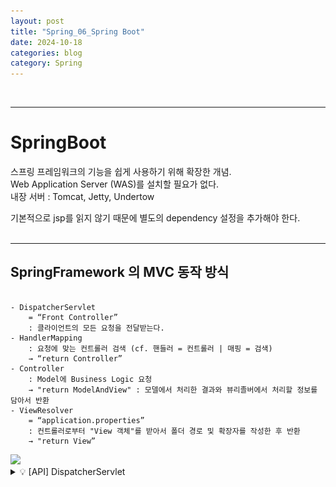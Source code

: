 ```yaml
---
layout: post
title: "Spring_06_Spring Boot"
date: 2024-10-18
categories: blog
category: Spring
---
```


<br>

---
# SpringBoot


스프링 프레임워크의 기능을 쉽게 사용하기 위해 확장한 개념. <br>
Web Application Server (WAS)를 설치할 필요가 없다. <br>
내장 서버 : Tomcat, Jetty, Undertow <br>

기본적으로 jsp를 읽지 않기 때문에 별도의 dependency 설정을 추가해야 한다. <br>
<br>
<hr>


## SpringFramework 의 MVC 동작 방식
<pre><code>
- DispatcherServlet 
    = “Front Controller”
    : 클라이언트의 모든 요청을 전달받는다. 
- HandlerMapping 
    : 요청에 맞는 컨트롤러 검색 (cf. 핸들러 = 컨트롤러 | 매핑 = 검색) 
    → “return Controller”
- Controller 
    : Model에 Business Logic 요청 
    → "return ModelAndView" : 모델에서 처리한 결과와 뷰리졸버에서 처리할 정보를 담아서 반환
- ViewResolver 
    = “application.properties”
    : 컨트롤러로부터 "View 객체"를 받아서 폴더 경로 및 확장자를 작성한 후 반환
    → "return View”
</code></pre>

<image class="image-medium" src="/assets/image/2024-10-15-Spring_MVC_Container.004.png" />
<!-- ![](/assets/image/2024-10-15-Spring_MVC_Container.003.png) | ![](/assets/image/2024-10-15-Spring_MVC_Container.004.png) -->

<details>
<summary class="summary-title">💡 [API] DispatcherServlet</summary>
<details>
<summary>View Comments</summary>
<div markdown="1">
```java
package org.springframework.web.servlet;

@SuppressWarnings("serial")
public class DispatcherServlet extends FrameworkServlet {

    /** Well-known name for the MultipartResolver object in the bean factory for this namespace. */
    public static final String MULTIPART_RESOLVER_BEAN_NAME = "multipartResolver";

    /** Well-known name for the LocaleResolver object in the bean factory for this namespace. */
    public static final String LOCALE_RESOLVER_BEAN_NAME = "localeResolver";

    /**
    * Well-known name for the ThemeResolver object in the bean factory for this namespace.
    * @deprecated as of 6.0, with no direct replacement
    */
    @Deprecated
    public static final String THEME_RESOLVER_BEAN_NAME = "themeResolver";

    /**
    * Well-known name for the HandlerMapping object in the bean factory for this namespace.
    * Only used when "detectAllHandlerMappings" is turned off.
    * @see #setDetectAllHandlerMappings
    */
    public static final String HANDLER_MAPPING_BEAN_NAME = "handlerMapping";

    /**
    * Well-known name for the HandlerAdapter object in the bean factory for this namespace.
    * Only used when "detectAllHandlerAdapters" is turned off.
    * @see #setDetectAllHandlerAdapters
    */
    public static final String HANDLER_ADAPTER_BEAN_NAME = "handlerAdapter";

    /**
    * Well-known name for the HandlerExceptionResolver object in the bean factory for this namespace.
    * Only used when "detectAllHandlerExceptionResolvers" is turned off.
    * @see #setDetectAllHandlerExceptionResolvers
    */
    public static final String HANDLER_EXCEPTION_RESOLVER_BEAN_NAME = "handlerExceptionResolver";

    /**
    * Well-known name for the RequestToViewNameTranslator object in the bean factory for this namespace.
    */
    public static final String REQUEST_TO_VIEW_NAME_TRANSLATOR_BEAN_NAME = "viewNameTranslator";

    /**
    * Well-known name for the ViewResolver object in the bean factory for this namespace.
    * Only used when "detectAllViewResolvers" is turned off.
    * @see #setDetectAllViewResolvers
    */
    public static final String VIEW_RESOLVER_BEAN_NAME = "viewResolver";

    /**
    * Well-known name for the FlashMapManager object in the bean factory for this namespace.
    */
    public static final String FLASH_MAP_MANAGER_BEAN_NAME = "flashMapManager";

    /**
    * Request attribute to hold the current web application context.
    * Otherwise only the global web app context is obtainable by tags etc.
    * @see org.springframework.web.servlet.support.RequestContextUtils#findWebApplicationContext
    */
    public static final String WEB_APPLICATION_CONTEXT_ATTRIBUTE = DispatcherServlet.class.getName() + ".CONTEXT";

    /**
    * Request attribute to hold the current LocaleResolver, retrievable by views.
    * @see org.springframework.web.servlet.support.RequestContextUtils#getLocaleResolver
    */
    public static final String LOCALE_RESOLVER_ATTRIBUTE = DispatcherServlet.class.getName() + ".LOCALE_RESOLVER";

    /**
    * Request attribute to hold the current ThemeResolver, retrievable by views.
    * @see org.springframework.web.servlet.support.RequestContextUtils#getThemeResolver
    * @deprecated as of 6.0, with no direct replacement
    */
    @Deprecated
    public static final String THEME_RESOLVER_ATTRIBUTE = DispatcherServlet.class.getName() + ".THEME_RESOLVER";

    /**
    * Request attribute to hold the current ThemeSource, retrievable by views.
    * @see org.springframework.web.servlet.support.RequestContextUtils#getThemeSource
    * @deprecated as of 6.0, with no direct replacement
    */
    @Deprecated
    public static final String THEME_SOURCE_ATTRIBUTE = DispatcherServlet.class.getName() + ".THEME_SOURCE";

    /**
    * Name of request attribute that holds a read-only {@code Map<String,?>}
    * with "input" flash attributes saved by a previous request, if any.
    * @see org.springframework.web.servlet.support.RequestContextUtils#getInputFlashMap(HttpServletRequest)
    */
    public static final String INPUT_FLASH_MAP_ATTRIBUTE = DispatcherServlet.class.getName() + ".INPUT_FLASH_MAP";

    /**
    * Name of request attribute that holds the "output" {@link FlashMap} with
    * attributes to save for a subsequent request.
    * @see org.springframework.web.servlet.support.RequestContextUtils#getOutputFlashMap(HttpServletRequest)
    */
    public static final String OUTPUT_FLASH_MAP_ATTRIBUTE = DispatcherServlet.class.getName() + ".OUTPUT_FLASH_MAP";

    /**
    * Name of request attribute that holds the {@link FlashMapManager}.
    * @see org.springframework.web.servlet.support.RequestContextUtils#getFlashMapManager(HttpServletRequest)
    */
    public static final String FLASH_MAP_MANAGER_ATTRIBUTE = DispatcherServlet.class.getName() + ".FLASH_MAP_MANAGER";

    /**
    * Name of request attribute that exposes an Exception resolved with a
    * {@link HandlerExceptionResolver} but where no view was rendered
    * (e.g. setting the status code).
    */
    public static final String EXCEPTION_ATTRIBUTE = DispatcherServlet.class.getName() + ".EXCEPTION";

    /** Log category to use when no mapped handler is found for a request. */
    public static final String PAGE_NOT_FOUND_LOG_CATEGORY = "org.springframework.web.servlet.PageNotFound";

    /**
    * Name of the class path resource (relative to the DispatcherServlet class)
    * that defines DispatcherServlet's default strategy names.
    */
    private static final String DEFAULT_STRATEGIES_PATH = "DispatcherServlet.properties";

    /**
    * Common prefix that DispatcherServlet's default strategy attributes start with.
    */
    private static final String DEFAULT_STRATEGIES_PREFIX = "org.springframework.web.servlet";


    /** Additional logger to use when no mapped handler is found for a request. */
    protected static final Log pageNotFoundLogger = LogFactory.getLog(PAGE_NOT_FOUND_LOG_CATEGORY);

    /** Store default strategy implementations. */
    @Nullable
    private static Properties defaultStrategies;

    /** Detect all HandlerMappings or just expect "handlerMapping" bean?. */
    private boolean detectAllHandlerMappings = true;

    /** Detect all HandlerAdapters or just expect "handlerAdapter" bean?. */
    private boolean detectAllHandlerAdapters = true;

    /** Detect all HandlerExceptionResolvers or just expect "handlerExceptionResolver" bean?. */
    private boolean detectAllHandlerExceptionResolvers = true;

    /** Detect all ViewResolvers or just expect "viewResolver" bean?. */
    private boolean detectAllViewResolvers = true;

    /** Throw a NoHandlerFoundException if no Handler was found to process this request? *.*/
    private boolean throwExceptionIfNoHandlerFound = true;

    /** Perform cleanup of request attributes after include request?. */
    private boolean cleanupAfterInclude = true;

    /** MultipartResolver used by this servlet. */
    @Nullable
    private MultipartResolver multipartResolver;

    /** LocaleResolver used by this servlet. */
    @Nullable
    private LocaleResolver localeResolver;

    /** ThemeResolver used by this servlet. */
    @Deprecated
    @Nullable
    private ThemeResolver themeResolver;

    /** List of HandlerMappings used by this servlet. */
    @Nullable
    private List<HandlerMapping> handlerMappings;

    /** List of HandlerAdapters used by this servlet. */
    @Nullable
    private List<HandlerAdapter> handlerAdapters;

    /** List of HandlerExceptionResolvers used by this servlet. */
    @Nullable
    private List<HandlerExceptionResolver> handlerExceptionResolvers;

    /** RequestToViewNameTranslator used by this servlet. */
    @Nullable
    private RequestToViewNameTranslator viewNameTranslator;

    /** FlashMapManager used by this servlet. */
    @Nullable
    private FlashMapManager flashMapManager;

    /** List of ViewResolvers used by this servlet. */
    @Nullable
    private List<ViewResolver> viewResolvers;

    private boolean parseRequestPath;


    /**
    * Create a new {@code DispatcherServlet} that will create its own internal web
    * application context based on defaults and values provided through servlet
    * init-params. Typically used in Servlet 2.5 or earlier environments, where the only
    * option for servlet registration is through {@code web.xml} which requires the use
    * of a no-arg constructor.
    * <p>Calling {@link #setContextConfigLocation} (init-param 'contextConfigLocation')
    * will dictate which XML files will be loaded by the
    * {@linkplain #DEFAULT_CONTEXT_CLASS default XmlWebApplicationContext}
    * <p>Calling {@link #setContextClass} (init-param 'contextClass') overrides the
    * default {@code XmlWebApplicationContext} and allows for specifying an alternative class,
    * such as {@code AnnotationConfigWebApplicationContext}.
    * <p>Calling {@link #setContextInitializerClasses} (init-param 'contextInitializerClasses')
    * indicates which {@code ApplicationContextInitializer} classes should be used to
    * further configure the internal application context prior to refresh().
    * @see #DispatcherServlet(WebApplicationContext)
    */
    public DispatcherServlet() {
        super();
        setDispatchOptionsRequest(true);
    }

    /**
    * Create a new {@code DispatcherServlet} with the given web application context. This
    * constructor is useful in Servlet environments where instance-based registration
    * of servlets is possible through the {@link ServletContext#addServlet} API.
    * <p>Using this constructor indicates that the following properties / init-params
    * will be ignored:
    * <ul>
    * <li>{@link #setContextClass(Class)} / 'contextClass'</li>
    * <li>{@link #setContextConfigLocation(String)} / 'contextConfigLocation'</li>
    * <li>{@link #setContextAttribute(String)} / 'contextAttribute'</li>
    * <li>{@link #setNamespace(String)} / 'namespace'</li>
    * </ul>
    * <p>The given web application context may or may not yet be {@linkplain
    * ConfigurableApplicationContext#refresh() refreshed}. If it has <strong>not</strong>
    * already been refreshed (the recommended approach), then the following will occur:
    * <ul>
    * <li>If the given context does not already have a {@linkplain
    * ConfigurableApplicationContext#setParent parent}, the root application context
    * will be set as the parent.</li>
    * <li>If the given context has not already been assigned an {@linkplain
    * ConfigurableApplicationContext#setId id}, one will be assigned to it</li>
    * <li>{@code ServletContext} and {@code ServletConfig} objects will be delegated to
    * the application context</li>
    * <li>{@link #postProcessWebApplicationContext} will be called</li>
    * <li>Any {@code ApplicationContextInitializer}s specified through the
    * "contextInitializerClasses" init-param or through the {@link
    * #setContextInitializers} property will be applied.</li>
    * <li>{@link ConfigurableApplicationContext#refresh refresh()} will be called if the
    * context implements {@link ConfigurableApplicationContext}</li>
    * </ul>
    * If the context has already been refreshed, none of the above will occur, under the
    * assumption that the user has performed these actions (or not) per their specific
    * needs.
    * <p>See {@link org.springframework.web.WebApplicationInitializer} for usage examples.
    * @param webApplicationContext the context to use
    * @see #initWebApplicationContext
    * @see #configureAndRefreshWebApplicationContext
    * @see org.springframework.web.WebApplicationInitializer
    */
    public DispatcherServlet(WebApplicationContext webApplicationContext) {
        super(webApplicationContext);
        setDispatchOptionsRequest(true);
    }
```
</div>
</details>

<li>summary</li>
<div markdown="1">
```java
package org.springframework.web.servlet;
@SuppressWarnings("serial")
public class DispatcherServlet extends FrameworkServlet {

    public static final String HANDLER_MAPPING_BEAN_NAME = "handlerMapping";
    public static final String HANDLER_ADAPTER_BEAN_NAME = "handlerAdapter";
    public static final String VIEW_RESOLVER_BEAN_NAME = "viewResolver";
    public static final String REQUEST_TO_VIEW_NAME_TRANSLATOR_BEAN_NAME = "viewNameTranslator";

    private boolean throwExceptionIfNoHandlerFound = true;

    @Nullable
    private List<HandlerMapping> handlerMappings;
    @Nullable
    private List<HandlerAdapter> handlerAdapters;
    @Nullable
    private List<ViewResolver> viewResolvers;
    @Nullable
    private RequestToViewNameTranslator viewNameTranslator;
    @Nullable
    private List<HandlerExceptionResolver> handlerExceptionResolvers;

    private boolean parseRequestPath;

    public DispatcherServlet() {
        super();
        setDispatchOptionsRequest(true);
    }

    public DispatcherServlet(WebApplicationContext webApplicationContext) {
        super(webApplicationContext);
        setDispatchOptionsRequest(true);
    }
```
</div>
</details>

<br>
<hr>

    @Controller
     DispatcherServlet -> HandlerMapping을 통해 결정, 요청 전달.
     인스턴스 생성, 클라이언트와 데이터 입출력을 제어하는 클래스에 적용
     클라이언트의 요청을 처리한 후 지정된 view에 모델 객체를 전달하는 역할
    
    @ResponseBody 
     일반 문자열, Map, JSON 등의 Java 객체를 http 응답 본문 객체로 변환하여 클라이언트로 전송
    
    @RestController 
     = @Controller + @ResponseBody

# 1. [legacy] View를 jsp로 설정한 경우 (권장 X) <br>

    

## springweb01_jsp 
- Client(index.html) → Controller → View(list.jsp) <br>

    <details>
    <summary>[GET] return ModelAndView</summary>
    <div markdown="1">
    ```html
    <!-- uri : 논리적인 요청 : O | 파일명 : X -->
    &lt;!-- uri : 논리적인 요청 : O | 파일명 : X --&gt;
    <a href="test1">컨트롤러에게 요청 1</a>
    <a href="test2">컨트롤러에게 요청 2</a>
    <a href="test3">컨트롤러에게 요청 3</a>
    <a href="test4">컨트롤러에게 요청 4</a>
    ```

    ```java
    @Controller
    public class TestController {
        // @RequestMapping _ 클라이언트의 요청(urlPatterns 값)을 처리 : GET, POST 모두 처리
        @RequestMapping("test1")  // forward 방식의 전송을 하기 때문에 URL에 test1이 노출된다.
        public ModelAndView abc() {
            System.out.println("abc() 처리");
            
            // Model에서 데이터를 가져왔다는 가정
            String result = "모델 반환 정보";
            
            // 모델 반환 정보를 뷰(jsp)로 전달
            ModelAndView modelAndView = new ModelAndView();
            modelAndView.setViewName("list"); // "/WEB-INF/views/list.jsp"
            // WEB-INF 폴더는 forwarding으로만 접근할 수 있다.
            // ModelAndView .addObject() : 서블릿의 request.setAttribue("msg", result); 와 동일하다. 
            modelAndView.addObject("msg", result); 
            return modelAndView; // forward
        }
    ```

    ```java
        @RequestMapping("test1")  // forward 방식의 전송을 하기 때문에 URL에 test1이 노출된다.
        public ModelAndView abc() {
            System.out.println("abc() 처리");
                /* ViewName, AttributeKey, AttributeValue 를 생성자로 전달. (생성자 오버로딩) */
            return new ModelAndView("list", "msg", result);
        }
    ```

    ```java
        @RequestMapping(value="test2", method=RequestMethod.GET)
        public ModelAndView abc2() {
            return new ModelAndView("list", "msg", "요청 처리 성공 2");
        }
        // 위와 동일 _ 방식을 설정해서 Mapping하는 경우
        @GetMapping("test3")
        public ModelAndView abc3() {
            return new ModelAndView("list", "msg", "요청 처리 성공 3");
        }

        // org.springframework.ui.Model 객체를 활용해서 Attribute로 Key, Value를 추가
        // *** 반환값 : ViewName ***
        @GetMapping("test4")
        public String abc4(Model model) {
            model.addAttribute("msg", "요청 처리 성공4");
            return "list";
        }
    ```
    </div>
    </details>

    <details>
    <summary>💡 [API] ModelAndView</summary>
    <div markdown="1">
    <details>
    <summary>View Comments</summary>
    <div markdown="1">
    ```java
    package org.springframework.web.servlet;

    /**
     * Holder for both Model and View in the web MVC framework.
     * Note that these are entirely distinct. This class merely holds
     * both to make it possible for a controller to return both model
     * and view in a single return value.
     *
     * <p>Represents a model and view returned by a handler, to be resolved
     * by a DispatcherServlet. The view can take the form of a String
     * view name which will need to be resolved by a ViewResolver object;
     * alternatively a View object can be specified directly. The model
     * is a Map, allowing the use of multiple objects keyed by name.
     *
     * @author Rod Johnson
     * @author Juergen Hoeller
     * @author Rob Harrop
     * @author Rossen Stoyanchev
     * @see DispatcherServlet
     * @see ViewResolver
     * @see HandlerAdapter#handle
     * @see org.springframework.web.servlet.mvc.Controller#handleRequest
     */
    public class ModelAndView {

        /** View instance or view name String. */
        @Nullable
        private Object view;

        /** Model Map. */
        @Nullable
        private ModelMap model;

        /** Optional HTTP status for the response. */
        @Nullable
        private HttpStatusCode status;

        /** Indicates whether this instance has been cleared with a call to {@link #clear()}. */
        private boolean cleared = false;


        /**
         * Default constructor for bean-style usage: populating bean
         * properties instead of passing in constructor arguments.
         * @see #setView(View)
         * @see #setViewName(String)
         */
        public ModelAndView() {
        }

        /**
         * Convenient constructor when there is no model data to expose.
         * Can also be used in conjunction with {@code addObject}.
         * @param viewName name of the View to render, to be resolved
         * by the DispatcherServlet's ViewResolver
         * @see #addObject
         */
        public ModelAndView(String viewName) {
            this.view = viewName;
        }

        /**
         * Convenient constructor when there is no model data to expose.
         * Can also be used in conjunction with {@code addObject}.
         * @param view the View object to render
         * @see #addObject
         */
        public ModelAndView(View view) {
            this.view = view;
        }

        /**
         * Create a new ModelAndView given a view name and a model.
         * @param viewName name of the View to render, to be resolved
         * by the DispatcherServlet's ViewResolver
         * @param model a Map of model names (Strings) to model objects
         * (Objects). Model entries may not be {@code null}, but the
         * model Map may be {@code null} if there is no model data.
         */
        public ModelAndView(String viewName, @Nullable Map<String, ?> model) {
            this.view = viewName;
            if (model != null) {
                getModelMap().addAllAttributes(model);
            }
        }

        /**
         * Create a new ModelAndView given a View object and a model.
         * <em>Note: the supplied model data is copied into the internal
         * storage of this class. You should not consider to modify the supplied
         * Map after supplying it to this class</em>
         * @param view the View object to render
         * @param model a Map of model names (Strings) to model objects
         * (Objects). Model entries may not be {@code null}, but the
         * model Map may be {@code null} if there is no model data.
         */
        public ModelAndView(View view, @Nullable Map<String, ?> model) {
            this.view = view;
            if (model != null) {
                getModelMap().addAllAttributes(model);
            }
        }

        /**
         * Create a new ModelAndView given a view name and HTTP status.
         * @param viewName name of the View to render, to be resolved
         * by the DispatcherServlet's ViewResolver
         * @param status an HTTP status code to use for the response
         * (to be set just prior to View rendering)
         * @since 4.3.8
         */
        public ModelAndView(String viewName, HttpStatusCode status) {
            this.view = viewName;
            this.status = status;
        }

        /**
         * Create a new ModelAndView given a view name, model, and HTTP status.
         * @param viewName name of the View to render, to be resolved
         * by the DispatcherServlet's ViewResolver
         * @param model a Map of model names (Strings) to model objects
         * (Objects). Model entries may not be {@code null}, but the
         * model Map may be {@code null} if there is no model data.
         * @param status an HTTP status code to use for the response
         * (to be set just prior to View rendering)
         * @since 4.3
         */
        public ModelAndView(@Nullable String viewName, @Nullable Map<String, ?> model, @Nullable HttpStatusCode status) {
            this.view = viewName;
            if (model != null) {
                getModelMap().addAllAttributes(model);
            }
            this.status = status;
        }

        /**
         * Convenient constructor to take a single model object.
         * @param viewName name of the View to render, to be resolved
         * by the DispatcherServlet's ViewResolver
         * @param modelName name of the single entry in the model
         * @param modelObject the single model object
         */
        public ModelAndView(String viewName, String modelName, Object modelObject) {
            this.view = viewName;
            addObject(modelName, modelObject);
        }

        /**
         * Convenient constructor to take a single model object.
         * @param view the View object to render
         * @param modelName name of the single entry in the model
         * @param modelObject the single model object
         */
        public ModelAndView(View view, String modelName, Object modelObject) {
            this.view = view;
            addObject(modelName, modelObject);
        }


        /**
         * Set a view name for this ModelAndView, to be resolved by the
         * DispatcherServlet via a ViewResolver. Will override any
         * pre-existing view name or View.
         */
        public void setViewName(@Nullable String viewName) {
            this.view = viewName;
        }

        /**
         * Return the view name to be resolved by the DispatcherServlet
         * via a ViewResolver, or {@code null} if we are using a View object.
         */
        @Nullable
        public String getViewName() {
            return (this.view instanceof String name ? name : null);
        }

        /**
         * Set a View object for this ModelAndView. Will override any
         * pre-existing view name or View.
         */
        public void setView(@Nullable View view) {
            this.view = view;
        }

        /**
        * Return the View object, or {@code null} if we are using a view name
        * to be resolved by the DispatcherServlet via a ViewResolver.
        */
        @Nullable
        public View getView() {
            return (this.view instanceof View v ? v : null);
        }

        /**
        * Indicate whether this {@code ModelAndView} has a view, either
        * as a view name or as a direct {@link View} instance.
        */
        public boolean hasView() {
            return (this.view != null);
        }

        /**
         * Return whether we use a view reference, i.e. {@code true}
         * if the view has been specified via a name to be resolved by the
         * DispatcherServlet via a ViewResolver.
         */
        public boolean isReference() {
            return (this.view instanceof String);
        }

        /**
         * Return the model map. May return {@code null}.
         * Called by DispatcherServlet for evaluation of the model.
         */
        @Nullable
        protected Map<String, Object> getModelInternal() {
            return this.model;
        }

        /**
         * Return the underlying {@code ModelMap} instance (never {@code null}).
         */
        public ModelMap getModelMap() {
            if (this.model == null) {
                this.model = new ModelMap();
            }
            return this.model;
        }

        /**
         * Return the model map. Never returns {@code null}.
         * To be called by application code for modifying the model.
         */
        public Map<String, Object> getModel() {
            return getModelMap();
        }

        /**
         * Set the HTTP status to use for the response.
         * <p>The response status is set just prior to View rendering.
         * @since 4.3
         */
        public void setStatus(@Nullable HttpStatusCode status) {
            this.status = status;
        }

        /**
        * Return the configured HTTP status for the response, if any.
        * @since 4.3
        */
        @Nullable
        public HttpStatusCode getStatus() {
            return this.status;
        }


        /**
         * Add an attribute to the model.
         * @param attributeName name of the object to add to the model (never {@code null})
         * @param attributeValue object to add to the model (can be {@code null})
         * @see ModelMap#addAttribute(String, Object)
         * @see #getModelMap()
         */
        public ModelAndView addObject(String attributeName, @Nullable Object attributeValue) {
            getModelMap().addAttribute(attributeName, attributeValue);
            return this;
        }

        /**
         * Add an attribute to the model using parameter name generation.
         * @param attributeValue the object to add to the model (never {@code null})
         * @see ModelMap#addAttribute(Object)
         * @see #getModelMap()
         */
        public ModelAndView addObject(Object attributeValue) {
            getModelMap().addAttribute(attributeValue);
            return this;
        }

        /**
         * Add all attributes contained in the provided Map to the model.
         * @param modelMap a Map of attributeName &rarr; attributeValue pairs
         * @see ModelMap#addAllAttributes(Map)
         * @see #getModelMap()
         */
        public ModelAndView addAllObjects(@Nullable Map<String, ?> modelMap) {
            getModelMap().addAllAttributes(modelMap);
            return this;
        }


        /**
         * Clear the state of this ModelAndView object.
         * The object will be empty afterwards.
         * <p>Can be used to suppress rendering of a given ModelAndView object
         * in the {@code postHandle} method of a HandlerInterceptor.
         * @see #isEmpty()
         * @see HandlerInterceptor#postHandle
         */
        public void clear() {
            this.view = null;
            this.model = null;
            this.cleared = true;
        }

        /**
         * Return whether this ModelAndView object is empty,
         * i.e. whether it does not hold any view and does not contain a model.
         */
        public boolean isEmpty() {
            return (this.view == null && CollectionUtils.isEmpty(this.model));
        }

        /**
         * Return whether this ModelAndView object is empty as a result of a call to {@link #clear}
         * i.e. whether it does not hold any view and does not contain a model.
         * <p>Returns {@code false} if any additional state was added to the instance
         * <strong>after</strong> the call to {@link #clear}.
         * @see #clear()
         */
        public boolean wasCleared() {
            return (this.cleared && isEmpty());
        }


        /**
        * Return diagnostic information about this model and view.
        */
        @Override
        public String toString() {
            return "ModelAndView [view=" + formatView() + "; model=" + this.model + "]";
        }

        private String formatView() {
            return isReference() ? "\"" + this.view + "\"" : "[" + this.view + "]";
        }
    ```
    </div>
    </details>

    ```java
    package org.springframework.web.servlet;
    
    public class ModelAndView {
        @Nullable
        private Object view;
        @Nullable
        private ModelMap model;
        @Nullable
        private HttpStatusCode status;
        private boolean cleared = false;

        public ModelAndView() {
        }
        public ModelAndView(String viewName) {
            this.view = viewName;
        }
        public ModelAndView(View view) {
            this.view = view;
        }

        public ModelAndView(String viewName, @Nullable Map<String, ?> model) {
            this.view = viewName;
            if (model != null) {
                getModelMap().addAllAttributes(model);
            }
        }
        public ModelAndView(View view, @Nullable Map<String, ?> model) {
            this.view = view;
            if (model != null) {
                getModelMap().addAllAttributes(model);
            }
        }
        public ModelAndView(String viewName, HttpStatusCode status) {
            this.view = viewName;
            this.status = status;
        }

        public ModelAndView(@Nullable String viewName, @Nullable Map<String, ?> model, @Nullable HttpStatusCode status) {
            this.view = viewName;
            if (model != null) {
                getModelMap().addAllAttributes(model);
            }
            this.status = status;
        }
        public ModelAndView(String viewName, String modelName, Object modelObject) {
            this.view = viewName;
            addObject(modelName, modelObject);
        }
        public ModelAndView(View view, String modelName, Object modelObject) {
            this.view = view;
            addObject(modelName, modelObject);
        }
    ```
    </div>
    </details>

    <details>
    <summary>[POST]</summary>
    <div markdown="1">

    1> @RequestMapping(value="", method=RequestMethod.POST) <br>
       Model.addAtrribute(Key, Value) <br>

    ```html
    <form action="test5" method="post">
        <input type="submit" value="컨트롤러에게 요청 5">
    </form>
    ```

    2> GET -> POST

    ```html
    <a href="javascript:func();">컨트롤러에게 요청 5_2</a> : &lt;a&gt;로 POST 요청
    <form name="f"></form>
    <script>
        function func() {
            f.action = "test5";
            f.method = "post"; //POST방식
            f.submit();
        }
    </script>
    ```

    ```java
    @RequestMapping(value = "test5", method=RequestMethod.POST)
    public String abc5(Model model) {
        model.addAttribute("msg", String.valueOf(model.getClass()) + "요청 처리 성공5");
        return "list";
    }
    ```

    3> return ModeAndView
    ```html
    <form action="test6" method="post">
        <input type="submit" value="컨트롤러에게 요청 6">
    </form>
    ```

    ```java
    @PostMapping(value = "test6")
    public ModelAndView abc6() {
        return new ModelAndView("list", "msg", "요청 처리 성공 6");
    }
    ```

    4> Model.addAttribute(Key, Value)
    ```html
    <form action="test7" method="post">
        <input type="submit" value="컨트롤러에게 요청 7">
    </form>
    ```

    ```java
    @PostMapping("test7")
    public String abc7(Model model) {
        model.addAttribute("msg", "POST 요청 처리 성공 7");
        return "list";
    }
    ```
    </div>
    </details>
    
    <details>
    <summary>[GET] return JSON</summary>
    <div markdown="1">
    ```html
    <a href="test8">컨트롤러에게 요청 8</a>
    <a href="test8_1">컨트롤러에게 요청 8_1</a> 
        : DataVo로 데이터 전달 (Jackson Library)
    <a href="test8_2">컨트롤러에게 요청 8_2</a>
    ```

    ```java
    @GetMapping({"test8", "test8_2"}) // 배열로 받을 수 있다.
    @ResponseBody // 일반 문자열, Map, JSON 등의 Java 객체를 전달할 수 있다.  
    public String abc8() {
        String value = "일반 문자열, Map, JSON 등의 Java 객체를 전달할 수 있다.";
        return value;
    }
    
    @GetMapping("test8_1")
    @ResponseBody // 일반 문자열, Map, JSON 등의 Java 객체를 전달할 수 있다. 
    public DataVo abc8_1() {
        DataVo dataVo = new DataVo();
        dataVo.setCode(10);
        dataVo.setName("가을비");
        return dataVo; // JSON 타입으로 출력된다. "pretty print 선택 가능"
    }

    public class DataVo {
        // (cf) POJO : Plain Old Java Object : 순수한 데이터로만 이루어진 자바 객체 
        private String name;
        private int code;
        public String getName() {
            return name;
        }
        public void setName(String name) {
            this.name = name;
        }
        public int getCode() {
            return code;
        }
        public void setCode(int code) {
            this.code = code;
        }
    }
    ```
    </div>
    <img src="/assets/image/2024-10-18-ResponseBody_JSON_01.png" />
    <img src="/assets/image/2024-10-18-ResponseBody_JSON_02.png" />
    </details>

    <details>
    <summary>[GET & POST] URL이 같을 경우</summary>
    <div markdown="1">

    ```html
    <form action="test9" method="get">
        <input type="submit" value="컨트롤러에게 요청 9 - GET">
    </form>	
    <!-- URL은 동일하고 요청방식만 다른 경우 -->
    <form action="test9" method="post">
        <input type="submit" value="컨트롤러에게 요청 9 - POST">
    </form>
    ```

    ```java
    @Controller
    @RequestMapping("test9")	// 컨트롤러 단위로 urlPattern을 설정하여 요청을 처리하는 경우
    public class TestController2 {
        // 요청 처리방식만 메서드로 분리
        
        @RequestMapping(method=RequestMethod.GET)
        public String def1(Model model) {
            model.addAttribute("msg", "요청 처리 성공 9 - GET");
            return "list";
        }
        
        @RequestMapping(method=RequestMethod.POST)
        public String def2(Model model) {
            model.addAttribute("msg", "요청 처리 성공 9 - POST");
            return "list";
        }
    }
    ```
    </div>
    </details>

    <details>
    <summary>[GET] 요청 동시 처리</summary>
    <div markdown="1">
    ```html
    <a href="java/korea">컨트롤러에게 요청 10 - 요청 데이터 : korea</a> <br>
    <a href="java/good">컨트롤러에게 요청 10 - 요청 데이터 : good</a> <br>
    <a href="java/nice">컨트롤러에게 요청 10 - 요청 데이터 : nice</a> <br>
    <a href="java/ok">컨트롤러에게 요청 10 - 요청 데이터 : ok</a> <br>
    ```

    ```java
    @Controller
    public class TestController3 {

        @RequestMapping("/java/korea")
        public String ghi1(Model model) {
            model.addAttribute("msg", "요청 처리 성공 10 - java/korea");
            return "list";
        }

        // 여러 개의 요청을 처리할 때에는 배열로 받는다
        @GetMapping(value = {"java/good","java/nice", "java/ok"}) 
        public String ghi2(Model model) {
            model.addAttribute("msg", "요청 처리 성공 10 - java/good nice ok");
            return "list";
        }
    }
    ```
    </div>
    </details>
    

    <details>
    <summary>[main] @SpringBootApplication</summary>
    <div markdown="1">
    ```java
    @SpringBootApplication
    public class Springweb01JspApplication {
    
        public static void main(String[] args) {
            SpringApplication.run(Springweb01JspApplication.class, args);
    
            // 위와 동일
            // 방법 1
            /* SpringApplication application = new SpringApplication(Springweb01JspApplication.class);
            application.setWebApplicationType(WebApplicationType.NONE);
            application.run(args).getBean(Springweb01JspApplication.class).execute(); */
    
            // 방법 2
            /* SpringApplication.run(Springweb01StartApplication.class, args)
                            .getBean(Springweb01StartApplication.class).execute(); */
            
            // 스프링부트에서도 일반 어플리케이션 환경의 작업들을 모두 수행할 수 있다.
        }
        
        @Autowired
        MyClass myClass;
        
        private void execute() {
            System.out.println("응용 프로그램 실행");
            myClass.abc();
        }
    }
    
    ```
    </div>
    </details>

    <details>
    <summary>View (list.jsp)</summary>
    <div markdown="1">
    
    ```html
    <%@ page contentType="text/html; charset=UTF-8" %>
    <!DOCTYPE html>
    <html>
    <head>
    <meta charset="UTF-8">
    <title></title>
    </head>
    <!-- TODO 1018 SpringBoot _ jsp 파일 설정 -->
    <body>
        <ul>
            <li>${ requestScope.msg }</li>
            <li>${ msg }</li>
        </ul>
        <%
            /* ModelAndView가 응답한 데이터를 반환하여 출력 */
            String str = String.valueOf(request.getAttribute("msg"));
            out.print(str);
        %>
    </body>
    </html>
    ```
    </div>
    </details>

#### ❌ 오류 : NoResourceFoundException
- 
    <details>
    <summary class="summary-title">No static resource</summary>
    <div markdown="1">
    ```java
    org.springframework.web.servlet.resource.NoResourceFoundException: No static resource login.
    ```
    </div>

    <details>
    <summary>@Configuration 클래스 _ main() 실행 클래스 <br>
    💡 @ComponentScan(basePackages={””, “”}) 작성</summary>
    <div markdown="1">

    ```java
    /**
     * @ComponentScan 
        * 하위 패키지가 아닌 경우는 명시적으로 스캔을 걸어주면 된다.
        * 실제로는 하위 패키지 내에 작성되기 때문에 직접 설정할 필요는 없지만
        * 극단적인 경우를 예제로 다루는 것 
        */

    @ComponentScan(basePackages= {"pack", "controller", "business", "model"})
    @SpringBootApplication
    public class Springweb02JspApplication {
        
        public static void main(String[] args) {
            SpringApplication.run(Springweb02JspApplication.class, args);
        }
    }
    ```
    </div>
    </details>

    <details>
    <summary>💡 [API] @ComponentScan</summary>
    <div markdown="1">
    ```java
    @Retention(RetentionPolicy.RUNTIME)
    @Target(ElementType.TYPE)
    @Documented
    @Repeatable(ComponentScans.class)
    public @interface ComponentScan {
        /**
        * Alias for {@link #basePackages}.
            * <p>Allows for more concise annotation declarations if no other attributes
            * are needed &mdash; for example, {@code @ComponentScan("org.my.pkg")}
            * instead of {@code @ComponentScan(basePackages = "org.my.pkg")}.
            */
        @AliasFor("basePackages")
        String[] value() default {};

        /**
        * Base packages to scan for annotated components.
            * <p>{@link #value} is an alias for (and mutually exclusive with) this
            * attribute.
            * <p>Use {@link #basePackageClasses} for a type-safe alternative to
            * String-based package names.
            */
        @AliasFor("value")
        String[] basePackages() default {};
    ```
    </div>
    </details>
    </details>

<hr>


## springweb02_jsp
- Login & Input

    <details>
    <summary class="summary-title"><b>Login Logic</b></summary>
    <pre>
    - Client (index.html)
    → Controller (LoginController) : redirect
    → Client (input.html)
    → Controller (LoginController) : forward
    → View (result.jsp)
    </pre>

    <details>
    <summary>Client (index.html)</summary>
    <div markdown="1">    
    ```html
    <!DOCTYPE html>
    <html>
    <head>
    <meta charset="UTF-8">
    <title>Insert title here</title>
    </head>
    <!-- TODO 1018 Spring Boot 02 _ jsp _ 요청 데이터를 전달받아서 처리 -->
    <body>
        <h1>메인</h1>
        <a href="/login">로그인</a> <br>
        <a href="/insdata">자료 읽기</a> <br>
    </body>
    </html>
    ```
    </div>
    </details>

    <details>
    <summary>Controller</summary>
    <div markdown="1">    
    ```java
    @Controller
    public class LoginController {
        // log 정보 출력용 : Logger - 진행 중 발생하는 문제점 추적, 운영상태 모니터링
        private final Logger logger = LoggerFactory.getLogger(this.getClass());

        @GetMapping("login")
        public String submitCall() {
            /**
                * .html 파일은 클라이언트 측 전송 방식으로 redirect 방식으로 전송한다.
                * redirect 방식으로 전송할 경우 반드시 명시해준다. 
                * 기본값 : forward -> ViewResolver에서 전달되어 prefix, suffix가 추가된다.
                */
            return "redirect:http://localhost/login.html";
        }
        
    //	@PostMapping("login")
        public String submit(HttpServletRequest request, Model model) {
            String id = request.getParameter("id");
            String pwd = request.getParameter("pwd");
            System.out.println(id + " " + pwd);
            // 로거 이용
            logger.info(id + " " + pwd);
            String data = "";
            
            if ("aa".equals(id) && "11".equals(pwd)) {
                data = "로그인 성공";
            } else {
                data = "로그인 실패";
            }
            
            model.addAttribute("data", data);
            return "result"; // RequestDispatcher.forward (!중요) 
        }
        /**
         * @RequestParam(value) 요청_변수를_어노테이션으로_입력받을_수_있다.
         * *** 입력 데이터가 많은 경우에는 FormBean을 활용해야 한다. ***
         * @param id
         * @param pwd
         * @return
         */
        @PostMapping("login")
        public String submit(@RequestParam(value="id") String id, @RequestParam(value="pwd") String/* int 로 작성하면 자동 캐스팅된다. */ pwd, Model model) {
            logger.info(id + " " + pwd);
            String data = "";
            if ("aa".equals(id) && "11".equals(pwd)) {
                data = "로그인 성공";
            } else {
                data = "로그인 실패";
            }

            model.addAttribute("data", data);
            return "result";
        }
    }
    ```
    </div>
    </details>

    <details>
    <summary>Client (login.html)</summary>
    <div markdown="1">    
    ```html
    <!DOCTYPE html>
    <html>
    <head>
    <meta charset="UTF-8">
    <title>Insert title here</title>
    </head>
    <body>
    **자료 입력**<p/>
    <form action="login" method="post">
        i d : <input type="text" name="id"> <br>
        pwd : <input type="text" name="pwd"> <br>
        <input type="submit" value="전송">
    </form>
    </body>
    </html>
    ```
    </div>
    </details>

    <details>
    <summary>View (result.jsp)</summary>
    <div markdown="1">    
    ```html
    <%@ page language="java" contentType="text/html; charset=UTF-8"
        pageEncoding="UTF-8"%>
    <!DOCTYPE html> <!-- : HTML5 (database, canvas, ...) -->
    <html>
    <head>
    <meta charset="UTF-8">
    <title>Insert title here</title>
    </head>
    <!-- TODO 1018 Spring Boot 02 _ jsp _ 요청 데이터를 전달받아서 처리 -->
    <body>
        결과 : ${ data } <!-- EL : jsp이기 때문에 쓴다 -->
    </body>
    </html>
    ```
    </div>
    </details>
    </details>


    <details>
    <summary class="summary-title"><b>Input Logic</b></summary>
        <pre>
        - Client (index.html) : Input
        → Controller (InputController) : redirect
        → Client (input.html)
        → Controller (InputController)
        → Model ⇒ “Business Logic” _ (SangpumBean, SangpumModel : @Service)
        → Controller (InputController) : forward
        → View (result.jsp)
        </pre>

    <li>Client (index.html)</li>
    <details>
    <summary>Controller</summary>
    <div markdown="1">
    ```java
    @Controller
    public class InputController {
        
        @Autowired
        private SangpumModel sangpumModel;
        
        @GetMapping("insdata")
        public String submitCall() {
            return "redirect:http://localhost/input.html";
        }
        
        /**
         * @param model : 응답 데이터의 Key, Value를 Attribute에 추가
         * @param bean : 많은 양의 데이터를 전송하기 위해 FormBean을 활용
         * @return : ViewName
         * @See org.springframework.ui.Model
         */
        @PostMapping("insdata")
        public String submit(Model model, SangpumBean bean) {
            model.addAttribute("data", sangpumModel.compute(bean));
            return "result";
        }
    }
    ```
    </div>
    </details>

    <details>
    <summary>Client (input.html)</summary>
    <div markdown="1">    
    ```html
    <!DOCTYPE html>
    <html lang="en">
    <head>
        <meta charset="UTF-8">
        <meta name="viewport" content="width=device-width, initial-scale=1.0">
        <title>Document</title>
    </head>
    <!-- TODO 1018 Spring Boot _ jsp 03 _ FormBean 이용 -->
    <body>
    <p>** 자료 입력 ** </p>
    <form action="insdata" method="POST">
    품명 : <input type="text" name="sang"> <br>
    수량 : <input type="text" name="su"> <br>
    단가 : <input type="text" name="dan"> <br>
    <input type="submit" name="전송">
    </form>
    </body>
    </html>
    ```
    </div>
    </details>

    <details>
    <summary>Model (Bean, Service)</summary>
    <span>Bean</span>
    <div markdown="1">    
    ```java
    @Getter
    @Setter
    public class SangpumBean {
        private String sang;
        private int su, dan;
    }
    ```
    </div>
    <span>Service</span>
    <div markdown="1">
    ```java
    /**
     * DB 연결은 아니기 때문에 @Repository 스테레오 타입이 아니다.
     */
    @Service 
    public class SangpumModel {
        public String compute(SangpumBean bean) {
            String data = "";
            data = data.concat("품명 : " + bean.getSang());
            data = data.concat("\n");
            data = data.concat("금액 : " + (bean.getSu() * bean.getDan())); 
            return data;
        }
    }
    ```
    </div>
    </details>
    <li>View (result.jsp)</li>
    </div>
    </details>


## springweb_03_jsp
- 구구단 요청 및 출력 예제


    <details>
    <summary class="summary-title">Request</summary>
    <details>
    <summary>Client (index.html)</summary>
    <div markdown="1">
    ```html
    <!DOCTYPE html>
    <html>
    <head>
    <meta charset="UTF-8">
    <title>Insert title here</title>
    </head>
    <!-- TODO 1018 Spring Boot _ jsp 04 _ 예제 구구단 출력 -->
    <body>
        <h1>메인</h1>
        <details>
            <summary>토글 접기 / 펼치기</summary>
            <div markdown="1">
                <a href="/multiple">구구단</a> <br>
            </div>
            내용 없음.
        </details>
    </body>
    </html>
    ```
    </div>
    </details>
    
    <details>
    <summary>Controller : redirect</summary>
    <div markdown="1">
    ```java
    @Controller
    public class InputController {       
        @GetMapping("multiple")
        public String redirect() {
            return "redirect:http://localhost/input.html";
        }
    }
    ```
    </div>
    </details>

    <details>
    <summary>Client (input.html)</summary>
    <div markdown="1">
    ```html
    <form action="multiple" method="post">
        단수 입력 : <input type="number" name="num" min="1" max="9">
        <input type="submit" name="확인" />
    </form>
    ```
    </div>
    </details>
    </details> <!-- Request Toggle End -->

    <details>
    <summary class="summary-title">Response</summary>
    <details>
    <summary>Model</summary>
    <div markdown="1">
    ```java
    @Service
    public class ServiceModel {
        /* 하나의 문자열로 저장 */
        public String getTable(int num) {
            String gugu = num + "단 구구단 출력<br>";
            /**
            * 전달 받은 숫자를 반복문을 이용하여 문자열로 구구단을 출력
            * ex) num = 3
            * 3 x 1 = 3
            * 3 x 2 = 6 
            */
            for (int i = 0; i < 9; i++) {
                gugu = gugu.concat(num + " x " + (i+1) + " = " + num*(i+1) + "<br>");
            }
            return gugu;
        }
        /* 행별 데이터를 문자열 배열에 저장 */
        public String[] getTable2(int num) {
            String[] gugu = new String[10];
            gugu[0] = num + "단 구구단 출력<br>";
            for (int i = 1; i < 10; i++) {
                gugu[i] = num + " x " + i + " = " + (num * i) + "<br>";
            }
            return gugu;
        }
    }
    ```
    </div>
    </details>
    
    <details>
    <summary>Controller : forward</summary>
    <div markdown="1">
    ```java
    @Controller
    public class InputController {
        @Autowired
        private ServiceModel serviceModel;
        /** 
        * @param @RequestParam : 요청 변수의 value값을 통해 매개변수로 전달
        * @param org.springframework.ui.Model : Attribute를 설정하여 View에 응답 데이터 전달
        */
        @PostMapping("multiple")
        public String forward(@RequestParam(value="num") int num, Model model) {
            model.addAttribute("data", serviceModel.getTable(num));
            // JSTL 출력을 위한 문자열 배열 반환
            model.addAttribute("data2", serviceModel.getTable2(num));
            // forward -> application.properties -> prefix, suffix
            return "result";
        }
    }
    ```
    </div>
    </details>

    <details>
    <summary>View (result.jsp)</summary>
    <div markdown="1">
    ```jsp
    <%@ page language="java" contentType="text/html; charset=UTF-8"
        pageEncoding="UTF-8"%>
    <%@ taglib prefix="c" uri="jakarta.tags.core"%>
    <!DOCTYPE html>
    <html>
    <head>
    <meta charset="UTF-8">
    <title>Insert title here</title>
    </head>
    <!-- TODO 1018 Spring Boot _ jsp 04 _ 예제 -->
    <body>
        <h2>구구단 출력 페이지</h2>
        ${ requestScope.data }
        <hr>
        <c:forEach var="i" items="${data2}">
            ${i}
        </c:forEach>
    </body>
    </html>
    ```
    </div>
    </details>

    </details>

#### ❌ 오류 : ClassNotFoundException
- 
    <details>
    <summary>: javax.servlet.jsp.tagext.TagLibraryValidator</summary>
    <div markdown="1">
    <details>
    <summary>오류 원인</summary>
    <span>javax.servlet.jstl</span>
    <div markdown="1">
    스프링 부트 3.0 버전 이상부터는 JSTL 1.2를 사용할 수 없다고 한다.
    pom.xml에 dependency 추가  
    javax → jakarta
    </div>
    <img src="/assets/image/2024-10-18-JSTL_ERROR_01.png">
    <img src="/assets/image/2024-10-18-JSTL_ERROR_02_javax.png">
    </details>
    <details>
    <summary>해결 방법</summary>
    <span>javax.servlet을 jakarta.servlet으로 변경해준다.</span>
    <img src="/assets/image/2024-10-18-JSTL_Jakarta_Dependency.png">        
        불러올 때에도
    <div markdown="1">
        <%@ taglib prefix="c" uri="http://java.sun.com/jsp/jstl/core" %>
    </div>   
        javax의 uri가 아니라 jakarta uri를 작성한다.
    <div markdown="1">
        <%@ taglib prefix="c" uri="jakarta.tags.core"%>
    </div>
    </details>
    </div>
    </details>

--- 

참고 사이트 
